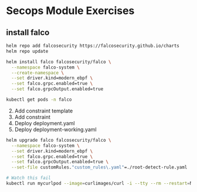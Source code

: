 # Secops Module Exercises

## install falco

```bash
helm repo add falcosecurity https://falcosecurity.github.io/charts
helm repo update

helm install falco falcosecurity/falco \
  --namespace falco-system \
  --create-namespace \
  --set driver.kind=modern_ebpf \
  --set falco.grpc.enabled=true \
  --set falco.grpcOutput.enabled=true

kubectl get pods -n falco
```

2. Add constraint template
3. Add constraint
4. Deploy deployment.yaml
5. Deploy deployment-working.yaml

```bash
helm upgrade falco falcosecurity/falco \
  --namespace falco-system \
  --set driver.kind=modern_ebpf \
  --set falco.grpc.enabled=true \
  --set falco.grpcOutput.enabled=true \
  --set-file customRules."custom_rules\.yaml"=./root-detect-rule.yaml

# Watch this fail
kubectl run mycurlpod --image=curlimages/curl -i --tty --rm --restart=Never -- sh
```
